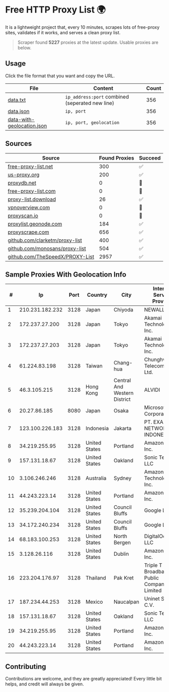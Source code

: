 
# Free HTTP Proxy List 🌍

It is a lightweight project that, every 10 minutes, scrapes lots of free-proxy sites, validates if it works, and serves a clean proxy list.


> Scraper found **5227** proxies at the latest update. Usable proxies are below.

## Usage

Click the file format that you want and copy the URL.


|File|Content|Count|
|----|-------|-----|
|[data.txt](https://raw.githubusercontent.com/themiralay/Proxy-List-World/master/data.txt)|`ip_address:port` combined (seperated new line)|356|
|[data.json](https://raw.githubusercontent.com/themiralay/Proxy-List-World/master/data.json)|`ip, port`|356|
|[data-with-geolocation.json](https://raw.githubusercontent.com/themiralay/Proxy-List-World/master/data-with-geolocation.json)|`ip, port, geolocation`|356|

## Sources

|Source|Found Proxies|Succeed|
|------|-------------|-------|
|[free-proxy-list.net](https://free-proxy-list.net)|300|✅|
|[us-proxy.org](https://www.us-proxy.org)|200|✅|
|[proxydb.net](http://proxydb.net)|0|🚫|
|[free-proxy-list.com](https://free-proxy-list.com/?page=&port=&type%5B%5D=http&type%5B%5D=https&up_time=0&search=Search)|0|🚫|
|[proxy-list.download](https://www.proxy-list.download/HTTP)|26|✅|
|[vpnoverview.com](https://vpnoverview.com/privacy/anonymous-browsing/free-proxy-servers)|0|🚫|
|[proxyscan.io](https://www.proxyscan.io)|0|🚫|
|[proxylist.geonode.com](https://proxylist.geonode.com/api/proxy-list?limit=300&page=1&sort_by=lastChecked&sort_type=desc&protocols=http,https)|184|✅|
|[proxyscrape.com](https://api.proxyscrape.com/v2/?request=displayproxies&protocol=http&timeout=10000&country=all&ssl=all&anonymity=all)|656|✅|
|[github.com/clarketm/proxy-list](https://raw.githubusercontent.com/clarketm/proxy-list/master/proxy-list-raw.txt)|400|✅|
|[github.com/monosans/proxy-list](https://raw.githubusercontent.com/monosans/proxy-list/main/proxies/http.txt)|504|✅|
|[github.com/TheSpeedX/PROXY-List](https://raw.githubusercontent.com/TheSpeedX/PROXY-List/master/http.txt)|2957|✅|


## Sample Proxies With Geolocation Info

|#|Ip|Port|Country|City|Internet Service Provider|
|-|--|----|-------|----|-------------------------|
|1|210.231.182.232|3128|Japan|Chiyoda|NEWALLESNET|
|2|172.237.27.200|3128|Japan|Tokyo|Akamai Technologies, Inc.|
|3|172.237.27.203|3128|Japan|Tokyo|Akamai Technologies, Inc.|
|4|61.224.83.198|3128|Taiwan|Chang-hua|Chunghwa Telecom Co., Ltd.|
|5|46.3.105.215|3128|Hong Kong|Central And Western District|ALVIDI|
|6|20.27.86.185|8080|Japan|Osaka|Microsoft Corporation|
|7|123.100.226.183|3128|Indonesia|Jakarta|PT. EXABYTES NETWORK INDONESIA|
|8|34.219.255.95|3128|United States|Portland|Amazon.com, Inc.|
|9|157.131.18.67|3128|United States|Oakland|Sonic Telecom LLC|
|10|3.106.246.246|3128|Australia|Sydney|Amazon Technologies Inc.|
|11|44.243.223.14|3128|United States|Portland|Amazon.com, Inc.|
|12|35.239.204.104|3128|United States|Council Bluffs|Google LLC|
|13|34.172.240.234|3128|United States|Council Bluffs|Google LLC|
|14|68.183.100.253|3128|United States|North Bergen|DigitalOcean, LLC|
|15|3.128.26.116|3128|United States|Dublin|Amazon.com, Inc.|
|16|223.204.176.97|3128|Thailand|Pak Kret|Triple T Broadband Public Company Limited|
|17|187.234.44.253|3128|Mexico|Naucalpan|Uninet S.A. de C.V.|
|18|157.131.18.67|3128|United States|Oakland|Sonic Telecom LLC|
|19|34.219.255.95|3128|United States|Portland|Amazon.com, Inc.|
|20|44.243.223.14|3128|United States|Portland|Amazon.com, Inc.|



## Contributing

Contributions are welcome, and they are greatly appreciated! Every
little bit helps, and credit will always be given.

